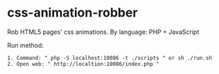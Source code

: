 css-animation-robber
====================

Rob HTML5 pages' css animations.  By language: PHP + JavaScript

Run method:

    1. Command: " php -S localhost:10086 -t ./scripts " or sh ./run.sh
    2. Open web: " http://localtion:10086/index.php "

